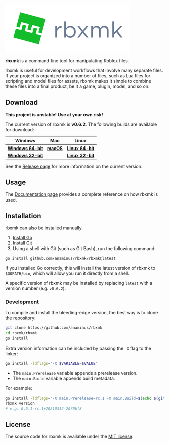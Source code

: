 <a id="user-content-rbxmk" href="#user-content-rbxmk">
	<img src="assets/logo-flat-name.png" alt="rbxmk logo"/>
</a>

**rbxmk** is a command-line tool for manipulating Roblox files.

rbxmk is useful for development workflows that involve many separate files. If
your project is organized into a number of files, such as Lua files for
scripting and model files for assets, rbxmk makes it simple to combine these
files into a final product, be it a game, plugin, model, and so on.

## Download
**This project is unstable! Use at your own risk!**

The current version of rbxmk is **<version>v0.6.2</version>**. The following
builds are available for download:

| Windows                     | Mac                | Linux                       |
|-----------------------------|--------------------|-----------------------------|
| **[Windows 64-bit][win64]** | **[macOS][macos]** | **[Linux 64-bit][linux64]** |
| **[Windows 32-bit][win32]** |                    | **[Linux 32-bit][linux32]** |

See the [Release page][release] for more information on the current version.

[win64]: https://github.com/Anaminus/rbxmk/releases/download/v0.6.2/rbxmk-v0.6.2-windows-amd64.zip
[win32]: https://github.com/Anaminus/rbxmk/releases/download/v0.6.2/rbxmk-v0.6.2-windows-386.zip
[macos]: https://github.com/Anaminus/rbxmk/releases/download/v0.6.2/rbxmk-v0.6.2-darwin-amd64.zip
[linux64]: https://github.com/Anaminus/rbxmk/releases/download/v0.6.2/rbxmk-v0.6.2-linux-amd64.zip
[linux32]: https://github.com/Anaminus/rbxmk/releases/download/v0.6.2/rbxmk-v0.6.2-linux-386.zip
[source]: https://github.com/Anaminus/rbxmk/archive/v0.6.2.zip
[release]: https://github.com/Anaminus/rbxmk/releases/tag/v0.6.2

## Usage
The [Documentation page](doc/README.md) provides a complete reference on how
rbxmk is used.

## Installation
rbxmk can also be installed manually.

1. [Install Go](https://golang.org/doc/install)
2. [Install Git](http://git-scm.com/downloads)
3. Using a shell with Git (such as Git Bash), run the following command:

```bash
go install github.com/anaminus/rbxmk/rbxmk@latest
```

If you installed Go correctly, this will install the latest version of rbxmk to
`$GOPATH/bin`, which will allow you run it directly from a shell.

A specific version of rbxmk may be installed by replacing `latest` with a
version number (e.g. `v0.6.2`).

### Development
To compile and install the bleeding-edge version, the best way is to clone the
repository:

```bash
git clone https://github.com/anaminus/rbxmk
cd rbxmk/rbxmk
go install
```

Extra version information can be included by passing the `-X` flag to the
linker:

```bash
go install -ldflags="-X $VARIABLE=$VALUE"
```

- The `main.Prerelease` variable appends a prerelease version.
- The `main.Build` variable appends build metadata.

For example:
```bash
go install -ldflags="-X main.Prerelease=rc.1 -X main.Build=$(echo $(git log -1 --format=%cI | date --utc +%Y%m%d)-$(git rev-parse --short HEAD))"
rbxmk version
# e.g. 0.5.1-rc.1+20210312-2070bf8
```

## License
The source code for rbxmk is available under the [MIT license][mit].

[mit]: LICENSE
